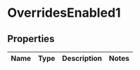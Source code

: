

# OverridesEnabled1


## Properties

| Name | Type | Description | Notes |
|------------ | ------------- | ------------- | -------------|



